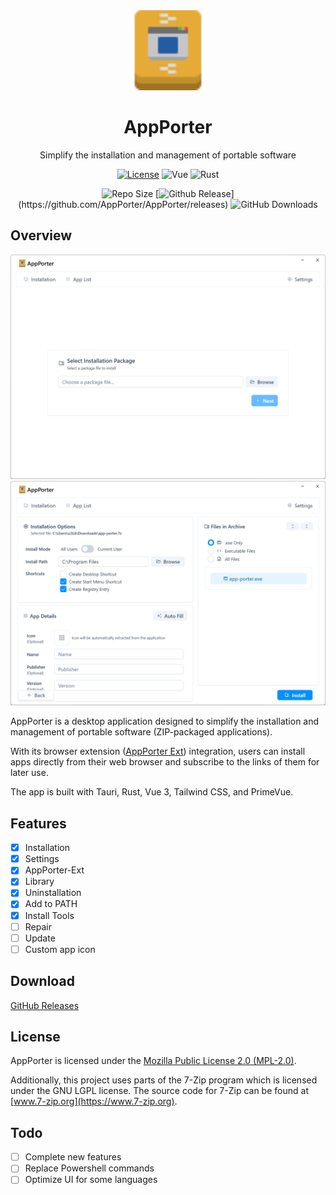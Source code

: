 <div align="center">
<img src="src/assets/appporter.svg" width="128" height="128" alt="AppPorter">
<h1>AppPorter</h1>
<p>Simplify the installation and management of portable software</p>

[![License](https://img.shields.io/github/license/AppPorter/AppPorter)](/LICENSE)
![Vue](https://img.shields.io/badge/Vue-41b883)
![Rust](https://img.shields.io/badge/Rust-dea584)

![Repo Size](https://img.shields.io/github/repo-size/AppPorter/AppPorter)
[![Github Release](https://img.shields.io/github/v/release/AppPorter/AppPorter?filter=*)](https://github.com/AppPorter/AppPorter/releases)
![GitHub Downloads](https://img.shields.io/github/downloads/AppPorter/AppPorter/total)

</div>

## Overview

![Screenshot 1](/public/Screenshot1.png)
![Screenshot 2](/public/Screenshot2.png)

AppPorter is a desktop application designed to simplify the installation and management of portable software (ZIP-packaged applications).

With its browser extension ([AppPorter Ext](https://github.com/AppPorter/AppPorter-Ext)) integration, users can install apps directly from their web browser and subscribe to the links of them for later use.

The app is built with Tauri, Rust, Vue 3, Tailwind CSS, and PrimeVue.

## Features

- [x] Installation
- [x] Settings
- [x] AppPorter-Ext
- [x] Library
- [x] Uninstallation
- [x] Add to PATH
- [x] Install Tools
- [ ] Repair
- [ ] Update
- [ ] Custom app icon

## Download

[GitHub Releases](https://github.com/u3l6/AppPorter/releases)

## License

AppPorter is licensed under the [Mozilla Public License 2.0 (MPL-2.0)](https://www.mozilla.org/en-US/MPL/2.0/).

Additionally, this project uses parts of the 7-Zip program which is licensed under the GNU LGPL license. The source code for 7-Zip can be found at [www.7-zip.org](https://www.7-zip.org).

## Todo

- [ ] Complete new features
- [ ] Replace Powershell commands
- [ ] Optimize UI for some languages
